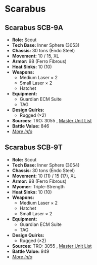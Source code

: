 # Scarabus 

## Scarabus SCB-9A 

- **Role:** Scout 
- **Tech Base:** Inner Sphere (3053) 
- **Chassis:** 30 tons (Endo Steel) 
- **Movement:** 10 / 15, XL 
- **Armor:** 98 (Ferro Fibrous) 
- **Heat Sinks:** 10 (10) 
- **Weapons:** 
  - Medium Laser × 2 
  - Small Laser × 2 
  - Hatchet 
- **Equipment:** 
  - Guardian ECM Suite 
  - TAG 
- **Design Quirks:** 
  - Rugged (×2) 
- **Sources:** TRO: 3055 , [Master Unit List](http://masterunitlist.info/Unit/Details/2813) 
- **Battle Value:** 846 
- [*More Info*](scarabus/scarabus_scb-9a.md) 

## Scarabus SCB-9T 

- **Role:** Scout 
- **Tech Base:** Inner Sphere (3054) 
- **Chassis:** 30 tons (Endo Steel) 
- **Movement:** 10 (11) / 15 (17), XL 
- **Armor:** 98 (Ferro Fibrous) 
- **Myomer:** Triple-Strength 
- **Heat Sinks:** 10 (10) 
- **Weapons:** 
  - Medium Laser × 2 
  - Hatchet 
  - Small Laser × 2 
- **Equipment:** 
  - Guardian ECM Suite 
  - TAG 
- **Design Quirks:** 
  - Rugged (×2) 
- **Sources:** TRO: 3055 , [Master Unit List](http://masterunitlist.info/Unit/Details/2814) 
- **Battle Value:** 949 
- [*More Info*](scarabus/scarabus_scb-9t.md) 

